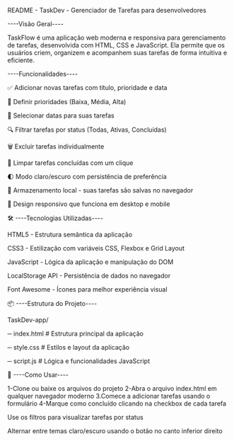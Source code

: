 README - TaskDev - Gerenciador de Tarefas para desenvolvedores

----Visão Geral----

TaskFlow é uma aplicação web moderna e responsiva para gerenciamento de tarefas, desenvolvida com HTML, CSS e JavaScript. Ela permite que os usuários criem, organizem e acompanhem suas tarefas de forma intuitiva e eficiente.

----Funcionalidades----

✅ Adicionar novas tarefas com título, prioridade e data

🎯 Definir prioridades (Baixa, Média, Alta)

📅 Selecionar datas para suas tarefas

🔍 Filtrar tarefas por status (Todas, Ativas, Concluídas)

🗑️ Excluir tarefas individualmente

🧹 Limpar tarefas concluídas com um clique

🌓 Modo claro/escuro com persistência de preferência

💾 Armazenamento local - suas tarefas são salvas no navegador

📱 Design responsivo que funciona em desktop e mobile

🛠️ ----Tecnologias Utilizadas----

HTML5 - Estrutura semântica da aplicação

CSS3 - Estilização com variáveis CSS, Flexbox e Grid Layout

JavaScript - Lógica da aplicação e manipulação do DOM

LocalStorage API - Persistência de dados no navegador

Font Awesome - Ícones para melhor experiência visual

📦 ----Estrutura do Projeto----

TaskDev-app/

─ index.html          # Estrutura principal da aplicação

─ style.css           # Estilos e layout da aplicação

─ script.js           # Lógica e funcionalidades JavaScript

🚀 ----Como Usar----

1-Clone ou baixe os arquivos do projeto
2-Abra o arquivo index.html em qualquer navegador moderno
3.Comece a adicionar tarefas usando o formulário
4-Marque como concluído clicando na checkbox de cada tarefa

Use os filtros para visualizar tarefas por status

Alternar entre temas claro/escuro usando o botão no canto inferior direito
